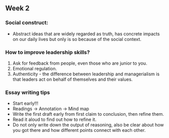 ## Week 2

### Social construct: 
- Abstract ideas that are widely regarded as truth, has concrete impacts on our daily lives but only is so because of the social context. 

### How to improve leadership skills?
1. Ask for feedback from people, even those who are junior to you. 
2. Emotional regulation. 
3. Authenticity - the difference between leadership and managerialism is that leaders act on behalf of themselves and their values. 

### Essay writing tips
- Start early!!!
- Readings -> Annotation -> Mind map
- Write the first draft early from first claim to conclusion, then refine them. 
- Read it aloud to find out how to refine it. 
- Do not only write down the output of reasoning, also be clear about how you got there and how different points connect with each other. 